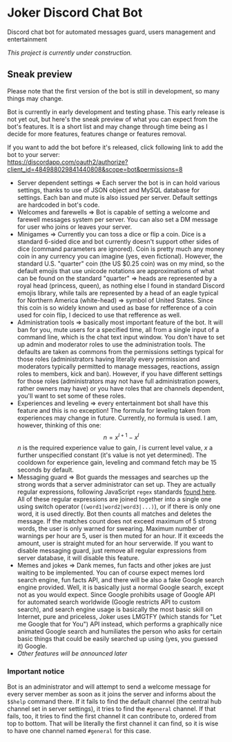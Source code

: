 # Joker Discord Chat Bot
Discord chat bot for automated messages guard, users management and entertainment 

_This project is currently under construction._

## Sneak preview
Please note that the first version of the bot is still in development, so many things may change.

Bot is currently in early development and testing phase. This early release is not yet out,
but here's the sneak preview of what you can expect from the bot's features. It is a short list
and may change through time being as I decide for more features, features change or features removal.

If you want to add the bot before it's released, click following link to add the bot to your server:  
https://discordapp.com/oauth2/authorize?client_id=484988029841440808&scope=bot&permissions=8

  * Server dependent settings => Each server the bot is in can hold various settings, thanks
    to use of JSON object and MySQL database for settings. Each ban and mute is also issued
    per server. Default settings are hardcoded in bot's code.
  * Welcomes and farewells => Bot is capable of setting a welcome and farewell messages system
    per server. You can also set a DM message for user who joins or leaves your server.
  * Minigames => Currently you can toss a dice or flip a coin. Dice is a standard 6-sided dice
    and bot currently doesn't support other sides of dice (command parameters are ignored).
    Coin is pretty much any money coin in any currency you can imagine (yes, even fictional).
    However, the standard U.S. "quarter" coin (the US $0.25 coin) was on my mind, so the
    default emojis that use unicode notations are approximations of what can be found on the
    standard "quarter" => heads are represented by a royal head (princess, queen), as nothing
    else I found in standard Discord emojis library, while tails are represented by a head of
    an eagle typical for Northern America (white-head) => symbol of United States. Since this
    coin is so widely known and used as base for refference of a coin used for coin flip,
    I deciced to use that refference as well.
  * Administration tools => basically most important feature of the bot. It will ban for you,
    mute users for a specified time, all from a single input of a command line, which is the
    chat text input window. You don't have to set up admin and moderator roles to use the
    administration tools. The defaults are taken as commons from the permissions settings
    typical for those roles (administrators having literally every permission and moderators
    typically permitted to manage messages, reactions, assign roles to members, kick and ban).
    However, if you have different settings for those roles (administrators may not have full
    administration powers, rather owners may have) or you have roles that are channels
    dependent, you'll want to set some of these roles.
  * Experiences and leveling => every entertainment bot shall have this feature and this is
    no exception! The formula for leveling taken from experiences may change in future.
    Currently, no formula is used. I am, however, thinking of this one:
    $$n = x^{l + 1} - x^l$$
    $n$ is the required experience value to gain, $l$ is current level value, $x$ a further
    unspecified constant (it's value is not yet determined). The cooldown for experience gain,
    leveling and command fetch may be 15 seconds by default.
  * Messaging guard => Bot guards the messages and searches up the strong words that a server
    administrator can set up. They are actually regular expressions, following JavaScript `regex`
    standards [found here](https://developer.mozilla.org/en-US/docs/Web/JavaScript/Guide/Regular_Expressions).
    All of these regular expressions are joined together into a single one using switch operator
    (`(word1|word2|word3|...)`), or if there is only one word, it is used directly. Bot then counts all
    matches and deletes the message. If the matches count does not exceed maximum of 5 strong words, the
    user is only warned for swearing. Maximum number of warnings per hour are 5, user is then muted for
    an hour. If it exceeds the amount, user is straight muted for an hour serverwide. If you want to disable
    messaging guard, just remove all regular expressions from server database, it will disable this feature.
  * Memes and jokes => Dank memes, fun facts and other jokes are just waiting to be implemented.
    You can of course expect memes lord search engine, fun facts API, and there will be also
    a fake Google search engine provided. Well, it is basically just a normal Google search,
    except not as you would expect. Since Google prohibits usage of Google API for automated
    search worldwide (Google restricts API to custom search), and search engine usage is basically
    the most basic skill on Internet, pure and priceless, Joker uses LMGTFY (which stands for
    "Let me Google that for You") API instead, which performs a graphically nice animated Google
    search and humiliates the person who asks for certain basic things that could be easily
    searched up using (yes, you guessed it) Google.
  * _Other features will be announced later_

### Important notice
Bot is an administrator and will attempt to send a welcome message for every server member
as soon as it joins the server and informs about the `$$help` command there. If it fails
to find the default channel (the central hub channel set in server settings), it tries
to find the `#general` channel. If that fails, too, it tries to find the first channel
it can contribute to, ordered from top to bottom. That will be literally the first channel
it can find, so it is wise to have one channel named `#general` for this case.